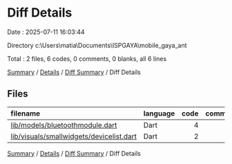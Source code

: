 # Diff Details

Date : 2025-07-11 16:03:44

Directory c:\\Users\\matia\\Documents\\ISPGAYA\\mobile_gaya_ant

Total : 2 files,  6 codes, 0 comments, 0 blanks, all 6 lines

[Summary](results.md) / [Details](details.md) / [Diff Summary](diff.md) / Diff Details

## Files
| filename | language | code | comment | blank | total |
| :--- | :--- | ---: | ---: | ---: | ---: |
| [lib/models/bluetoothmodule.dart](/lib/models/bluetoothmodule.dart) | Dart | 4 | 0 | 0 | 4 |
| [lib/visuals/smallwidgets/devicelist.dart](/lib/visuals/smallwidgets/devicelist.dart) | Dart | 2 | 0 | 0 | 2 |

[Summary](results.md) / [Details](details.md) / [Diff Summary](diff.md) / Diff Details